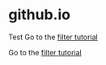 github.io
=========

Test Go to the [filter tutorial](/filtering-twitter-by-location)

Go to the [filter tutorial](/filtering-twitter-by-location.html)
